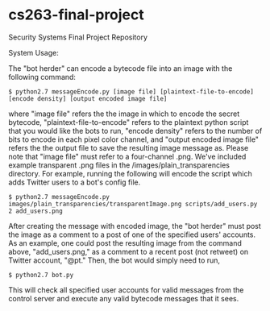# cs263-final-project
Security Systems Final Project Repository

System Usage:

The "bot herder" can encode a bytecode file into an image with the following command: 

    $ python2.7 messageEncode.py [image file] [plaintext-file-to-encode] [encode density] [output encoded image file]

where "image file" refers the the image in which to encode the secret bytecode, "plaintext-file-to-encode" refers to the plaintext python script that you would like the bots to run, "encode density" refers to the number of bits to encode in each pixel color channel, and "output encoded image file" refers the the output file to save the resulting image message as. Please note that "image file" must refer to a four-channel .png. We've included example transparent .png files in the /images/plain_transparencies directory. For example, running the following will encode the script which adds Twitter users to a bot's config file.

    $ python2.7 messageEncode.py images/plain_transparencies/transparentImage.png scripts/add_users.py 2 add_users.png 

After creating the message with encoded image, the "bot herder" must post the image as a comment to a post of one of the specified users' accounts. As an example, one could post the resulting image from the command above, "add_users.png," as a comment to a recent post (not retweet) on Twitter account, "@pt." Then, the bot would simply need to run, 

    $ python2.7 bot.py
 
This will check all specified user accounts for valid messages from the control server and execute any valid bytecode messages that it sees.




